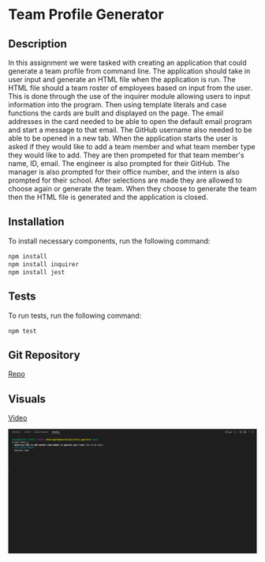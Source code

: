 # Team Profile Generator
      
## Description

In this assignment we were tasked with creating an application that could generate a team profile from command line. The application should take in user input and generate an HTML file when the application is run. The HTML file should a team roster of employees based on input from the user. This is done through the use of the inquirer module allowing users to input information into the program. Then using template literals and case functions the cards are built and displayed on the page. The email addresses in the card needed to be able to open the default email program and start a message to that email. The GitHub username also needed to be able to be opened in a new tab. When the application starts the user is asked if they would like to add a team member and what team member type they would like to add. They are then prompeted for that team member's name, ID, email. The engineer is also prompted for their GitHub. The manager is also prompted for their office number, and the intern is also prompted for their school. After selections are made they are allowed to choose again or generate the team. When they choose to generate the team then the HTML file is generated and the application is closed.

## Installation
      
To install necessary components, run the following command:

    npm install  
    npm install inquirer
    npm install jest
            
## Tests
      
To run tests, run the following command:

    npm test
    
## Git Repository 

[Repo](https://github.com/choyle-01/team-profile-generator)

## Visuals 

[Video](https://drive.google.com/file/d/1B_j6-CSS93Lmw3qfw28PWxD8lfdgyjRL/view?usp=sharing)



![photo of finished website](./assets/Screenshot%202022-04-01%20145826.png)